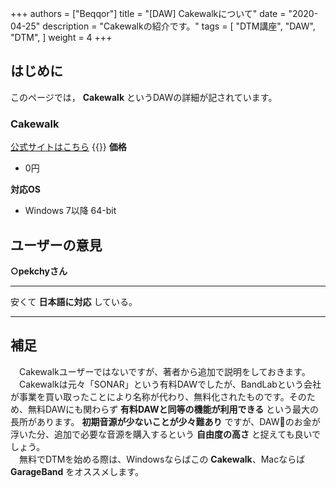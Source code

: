 +++
authors = ["Beqqor"]
title = "[DAW] Cakewalkについて"
date = "2020-04-25"
description = "Cakewalkの紹介です。"
tags = [
    "DTM講座", "DAW", "DTM",
]
weight = 4
+++
## はじめに

このページでは， **Cakewalk** というDAWの詳細が記されています。


### Cakewalk  
[公式サイトはこちら](https://www.bandlab.com/products/cakewalk)
{{<imgproc src="cakewalk-logotype.jpg" title="Cakewalk by bandlab" caption=""/>}}
**価格**
- 0円

**対応OS**

- Windows 7以降 64-bit

## ユーザーの意見

**○pekchyさん**
___
安くて **日本語に対応** している。
___

## 補足

　Cakewalkユーザーではないですが、著者から追加で説明をしておきます。  
　Cakewalkは元々「SONAR」という有料DAWでしたが、BandLabという会社が事業を買い取ったことにより名称が代わり、無料化されたものです。そのため、無料DAWにも関わらず **有料DAWと同等の機能が利用できる** という最大の長所があります。 **初期音源が少ないことが少々難あり** ですが、DAWのお金が浮いた分、追加で必要な音源を購入するという **自由度の高さ** と捉えても良いでしょう。  
　無料でDTMを始める際は、Windowsならばこの **Cakewalk**、Macならば **GarageBand** をオススメします。
